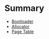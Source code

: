 # Summary

- [Bootloader](./bootloader.md)
- [Allocator](./allocator.md)
- [Page Table](./page_table.md)